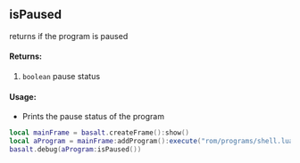 ## isPaused
returns if the program is paused

#### Returns:
1. `boolean` pause status

#### Usage:
* Prints the pause status of the program
```lua
local mainFrame = basalt.createFrame():show()
local aProgram = mainFrame:addProgram():execute("rom/programs/shell.lua"):show()
basalt.debug(aProgram:isPaused())
```